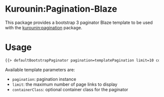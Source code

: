 Kurounin:Pagination-Blaze
=================

This package provides a bootstrap 3 paginator Blaze template to be used with the [kurounin:pagination](https://atmospherejs.com/kurounin/pagination) package.

# Usage
```html
{{> defaultBootstrapPaginator pagination=templatePagination limit=10 containerClass="text-center"}}
```

Available template parameters are:
* `pagination`: pagination instance
* `limit`: the maximum number of page links to display
* `containerClass`: optional container class for the paginator
